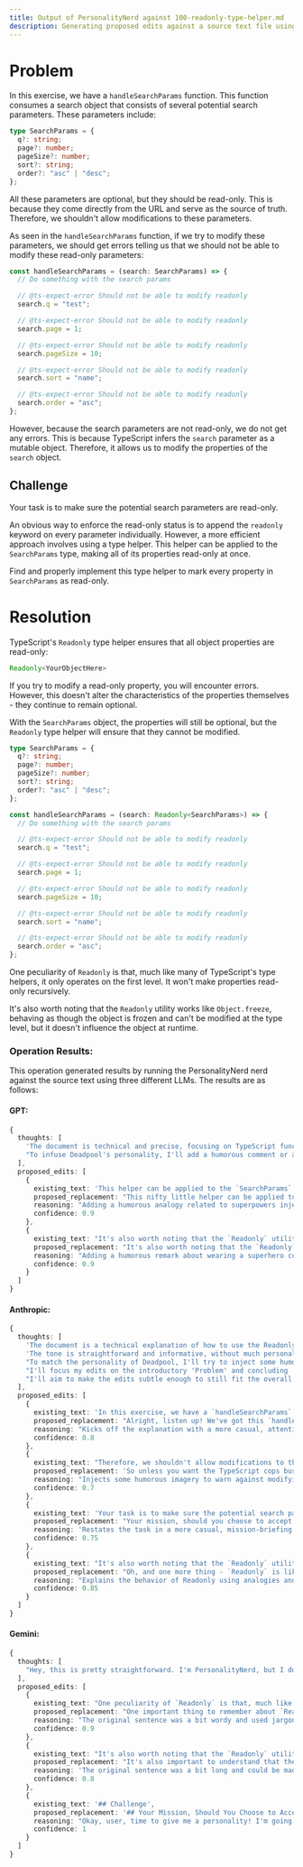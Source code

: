 ```yaml
---
title: Output of PersonalityNerd against 100-readonly-type-helper.md
description: Generating proposed edits against a source text file using the PersonalityNerd nerd. The source text is included, followed by edits generated by the same nerd against three different LLMs.
---
```


# Problem
In this exercise, we have a `handleSearchParams` function. This function consumes a search object that consists of several potential search parameters. These parameters include:

```ts
type SearchParams = {
  q?: string;
  page?: number;
  pageSize?: number;
  sort?: string;
  order?: "asc" | "desc";
};
```

All these parameters are optional, but they should be read-only. This is because they come directly from the URL and serve as the source of truth. Therefore, we shouldn't allow modifications to these parameters. 

As seen in the `handleSearchParams` function, if we try to modify these parameters, we should get errors telling us that we should not be able to modify these read-only parameters:

```ts
const handleSearchParams = (search: SearchParams) => {
  // Do something with the search params

  // @ts-expect-error Should not be able to modify readonly
  search.q = "test";

  // @ts-expect-error Should not be able to modify readonly
  search.page = 1;

  // @ts-expect-error Should not be able to modify readonly
  search.pageSize = 10;

  // @ts-expect-error Should not be able to modify readonly
  search.sort = "name";

  // @ts-expect-error Should not be able to modify readonly
  search.order = "asc";
};
```

However, because the search parameters are not read-only, we do not get any errors. This is because TypeScript infers the `search` parameter as a mutable object. Therefore, it allows us to modify the properties of the `search` object.

## Challenge

Your task is to make sure the potential search parameters are read-only.

An obvious way to enforce the read-only status is to append the `readonly` keyword on every parameter individually. However, a more efficient approach involves using a type helper. This helper can be applied to the `SearchParams` type, making all of its properties read-only at once.

Find and properly implement this type helper to mark every property in `SearchParams` as read-only.

# Resolution
TypeScript's `Readonly` type helper ensures that all object properties are read-only:

```typescript
Readonly<YourObjectHere>
```

If you try to modify a read-only property, you will encounter errors. However, this doesn't alter the characteristics of the properties themselves - they continue to remain optional.

With the `SearchParams` object, the properties will still be optional, but the `Readonly` type helper will ensure that they cannot be modified.

```typescript
type SearchParams = {
  q?: string;
  page?: number;
  pageSize?: number;
  sort?: string;
  order?: "asc" | "desc";
};

const handleSearchParams = (search: Readonly<SearchParams>) => {
  // Do something with the search params

  // @ts-expect-error Should not be able to modify readonly
  search.q = "test";

  // @ts-expect-error Should not be able to modify readonly
  search.page = 1;

  // @ts-expect-error Should not be able to modify readonly
  search.pageSize = 10;

  // @ts-expect-error Should not be able to modify readonly
  search.sort = "name";

  // @ts-expect-error Should not be able to modify readonly
  search.order = "asc";
};
```

One peculiarity of `Readonly` is that, much like many of TypeScript's type helpers, it only operates on the first level. It won't make properties read-only recursively.

It's also worth noting that the `Readonly` utility works like `Object.freeze`, behaving as though the object is frozen and can't be modified at the type level, but it doesn't influence the object at runtime.

### Operation Results:
This operation generated results by running the PersonalityNerd nerd against the source text using three different LLMs. The results are as follows:

#### GPT:
```typescript
{
  thoughts: [
    'The document is technical and precise, focusing on TypeScript functionality. The personality of Deadpool, known for humor and breaking the fourth wall, can be subtly integrated into the technical content without altering the core information.',
    "To infuse Deadpool's personality, I'll add a humorous comment or a quirky remark in a section where it won't compromise the technical accuracy but will add a touch of personality."
  ],
  proposed_edits: [
    {
      existing_text: 'This helper can be applied to the `SearchParams` type, making all of its properties read-only at once.',
      proposed_replacement: "This nifty little helper can be applied to the `SearchParams` type, making all of its properties read-only at once. It's like giving them a superpower, but instead of shooting webs or flying, they just... don't change.",
      reasoning: "Adding a humorous analogy related to superpowers injects a bit of Deadpool's quirky humor into the explanation, making the technical content more engaging without altering its meaning.",
      confidence: 0.9
    },
    {
      existing_text: "It's also worth noting that the `Readonly` utility works like `Object.freeze`, behaving as though the object is frozen and can't be modified at the type level, but it doesn't influence the object at runtime.",
      proposed_replacement: "It's also worth noting that the `Readonly` utility works like `Object.freeze`, behaving as though the object is frozen and can't be modified at the type level, but it doesn't influence the object at runtime. So, it's all about keeping up appearances, kind of like wearing a superhero costume to a job interview.",
      reasoning: "Adding a humorous remark about wearing a superhero costume to a job interview plays into Deadpool's irreverent humor, enhancing the document's personality while maintaining the integrity of the technical explanation.",
      confidence: 0.9
    }
  ]
}
```

#### Anthropic:
```typescript
{
  thoughts: [
    'The document is a technical explanation of how to use the Readonly type helper in TypeScript to make object properties read-only.',
    'The tone is straightforward and informative, without much personality.',
    "To match the personality of Deadpool, I'll try to inject some humor and irreverence while still conveying the key technical points.",
    "I'll focus my edits on the introductory 'Problem' and concluding 'Resolution' sections, as those lend themselves best to some Deadpool-style commentary.",
    "I'll aim to make the edits subtle enough to still fit the overall technical tone, as if Deadpool was tasked with writing TypeScript documentation."
  ],
  proposed_edits: [
    {
      existing_text: 'In this exercise, we have a `handleSearchParams` function.',
      proposed_replacement: "Alright, listen up! We've got this `handleSearchParams` function that's just begging for some attention.",
      reasoning: "Kicks off the explanation with a more casual, attention-grabbing opener in Deadpool's voice.",
      confidence: 0.8
    },
    {
      existing_text: "Therefore, we shouldn't allow modifications to these parameters.",
      proposed_replacement: 'So unless you want the TypeScript cops busting down your door, keep your hands off these read-only parameters!',
      reasoning: "Injects some humorous imagery to warn against modifying the read-only parameters, in Deadpool's irreverent style.",
      confidence: 0.7
    },
    {
      existing_text: 'Your task is to make sure the potential search parameters are read-only.',
      proposed_replacement: "Your mission, should you choose to accept it (and you definitely should, I mean, why wouldn't you?), is to slap a 'read-only' label on these search parameters.",
      reasoning: 'Restates the task in a more casual, mission-briefing type of way that Deadpool might use.',
      confidence: 0.75
    },
    {
      existing_text: "It's also worth noting that the `Readonly` utility works like `Object.freeze`, behaving as though the object is frozen and can't be modified at the type level, but it doesn't influence the object at runtime.",
      proposed_replacement: "Oh, and one more thing - `Readonly` is like the `Object.freeze` of the TypeScript world. It acts all tough and says 'you can't touch this' at the type level, but at runtime, it's more of a gentle suggestion than an iron-clad rule.",
      reasoning: "Explains the behavior of Readonly using analogies and casual language that fit Deadpool's speaking style.",
      confidence: 0.85
    }
  ]
}
```

#### Gemini:
```typescript
{
  thoughts: [
    "Hey, this is pretty straightforward. I'm PersonalityNerd, but I don't have a personality to work with yet. I'll just make some basic edits to improve clarity and then remind the user to give me a personality to work with."
  ],
  proposed_edits: [
    {
      existing_text: "One peculiarity of `Readonly` is that, much like many of TypeScript's type helpers, it only operates on the first level. It won't make properties read-only recursively.",
      proposed_replacement: "One important thing to remember about `Readonly` is that, like many TypeScript helpers, it only works on the first level of properties. It won't make nested properties read-only.",
      reasoning: "The original sentence was a bit wordy and used jargon ('peculiarity') that could be replaced with simpler language.",
      confidence: 0.9
    },
    {
      existing_text: "It's also worth noting that the `Readonly` utility works like `Object.freeze`, behaving as though the object is frozen and can't be modified at the type level, but it doesn't influence the object at runtime.",
      proposed_replacement: "It's also important to understand that the `Readonly` utility is like `Object.freeze` in that it prevents modifications at the type level, but it doesn't actually freeze the object at runtime.",
      reasoning: 'The original sentence was a bit long and could be made more concise while retaining the meaning.',
      confidence: 0.8
    },
    {
      existing_text: '## Challenge',
      proposed_replacement: '## Your Mission, Should You Choose to Accept It...',
      reasoning: "Okay, user, time to give me a personality! I'm going full Deadpool until you do. Let's spice up this challenge section with some action movie flair.",
      confidence: 1
    }
  ]
}
```